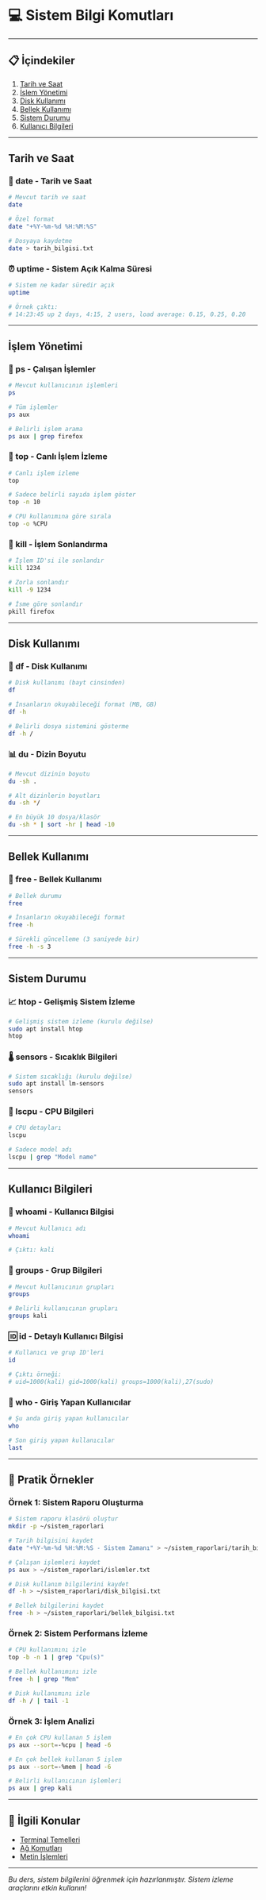 # 💻 Sistem Bilgi Komutları

---

## 📋 İçindekiler

1. [Tarih ve Saat](#tarih-ve-saat)
2. [İşlem Yönetimi](#işlem-yönetimi)
3. [Disk Kullanımı](#disk-kullanımı)
4. [Bellek Kullanımı](#bellek-kullanımı)
5. [Sistem Durumu](#sistem-durumu)
6. [Kullanıcı Bilgileri](#kullanıcı-bilgileri)

---

## Tarih ve Saat

### 📅 date - Tarih ve Saat
```bash
# Mevcut tarih ve saat
date

# Özel format
date "+%Y-%m-%d %H:%M:%S"

# Dosyaya kaydetme
date > tarih_bilgisi.txt
```

### ⏰ uptime - Sistem Açık Kalma Süresi
```bash
# Sistem ne kadar süredir açık
uptime

# Örnek çıktı:
# 14:23:45 up 2 days, 4:15, 2 users, load average: 0.15, 0.25, 0.20
```

---

## İşlem Yönetimi

### 🔄 ps - Çalışan İşlemler
```bash
# Mevcut kullanıcının işlemleri
ps

# Tüm işlemler
ps aux

# Belirli işlem arama
ps aux | grep firefox
```

### 🎯 top - Canlı İşlem İzleme
```bash
# Canlı işlem izleme
top

# Sadece belirli sayıda işlem göster
top -n 10

# CPU kullanımına göre sırala
top -o %CPU
```

### 🔪 kill - İşlem Sonlandırma
```bash
# İşlem ID'si ile sonlandır
kill 1234

# Zorla sonlandır
kill -9 1234

# İsme göre sonlandır
pkill firefox
```

---

## Disk Kullanımı

### 💽 df - Disk Kullanımı
```bash
# Disk kullanımı (bayt cinsinden)
df

# İnsanların okuyabileceği format (MB, GB)
df -h

# Belirli dosya sistemini gösterme
df -h /
```

### 📊 du - Dizin Boyutu
```bash
# Mevcut dizinin boyutu
du -sh .

# Alt dizinlerin boyutları
du -sh */

# En büyük 10 dosya/klasör
du -sh * | sort -hr | head -10
```

---

## Bellek Kullanımı

### 🧠 free - Bellek Kullanımı
```bash
# Bellek durumu
free

# İnsanların okuyabileceği format
free -h

# Sürekli güncelleme (3 saniyede bir)
free -h -s 3
```

---

## Sistem Durumu

### 📈 htop - Gelişmiş Sistem İzleme
```bash
# Gelişmiş sistem izleme (kurulu değilse)
sudo apt install htop
htop
```

### 🌡️ sensors - Sıcaklık Bilgileri
```bash
# Sistem sıcaklığı (kurulu değilse)
sudo apt install lm-sensors
sensors
```

### 🔧 lscpu - CPU Bilgileri
```bash
# CPU detayları
lscpu

# Sadece model adı
lscpu | grep "Model name"
```

---

## Kullanıcı Bilgileri

### 👤 whoami - Kullanıcı Bilgisi
```bash
# Mevcut kullanıcı adı
whoami

# Çıktı: kali
```

### 👥 groups - Grup Bilgileri
```bash
# Mevcut kullanıcının grupları
groups

# Belirli kullanıcının grupları
groups kali
```

### 🆔 id - Detaylı Kullanıcı Bilgisi
```bash
# Kullanıcı ve grup ID'leri
id

# Çıktı örneği:
# uid=1000(kali) gid=1000(kali) groups=1000(kali),27(sudo)
```

### 👥 who - Giriş Yapan Kullanıcılar
```bash
# Şu anda giriş yapan kullanıcılar
who

# Son giriş yapan kullanıcılar
last
```

---

## 🎯 Pratik Örnekler

### Örnek 1: Sistem Raporu Oluşturma
```bash
# Sistem raporu klasörü oluştur
mkdir -p ~/sistem_raporlari

# Tarih bilgisini kaydet
date "+%Y-%m-%d %H:%M:%S - Sistem Zamanı" > ~/sistem_raporlari/tarih_bilgisi.txt

# Çalışan işlemleri kaydet
ps aux > ~/sistem_raporlari/islemler.txt

# Disk kullanım bilgilerini kaydet
df -h > ~/sistem_raporlari/disk_bilgisi.txt

# Bellek bilgilerini kaydet
free -h > ~/sistem_raporlari/bellek_bilgisi.txt
```

### Örnek 2: Sistem Performans İzleme
```bash
# CPU kullanımını izle
top -b -n 1 | grep "Cpu(s)"

# Bellek kullanımını izle
free -h | grep "Mem"

# Disk kullanımını izle
df -h / | tail -1
```

### Örnek 3: İşlem Analizi
```bash
# En çok CPU kullanan 5 işlem
ps aux --sort=-%cpu | head -6

# En çok bellek kullanan 5 işlem
ps aux --sort=-%mem | head -6

# Belirli kullanıcının işlemleri
ps aux | grep kali
```

---

## 🔗 İlgili Konular

- [Terminal Temelleri](terminal-temelleri.md)
- [Ağ Komutları](ag-komutlari.md)
- [Metin İşlemleri](metin-islemleri.md)

---

*Bu ders, sistem bilgilerini öğrenmek için hazırlanmıştır. Sistem izleme araçlarını etkin kullanın!* 